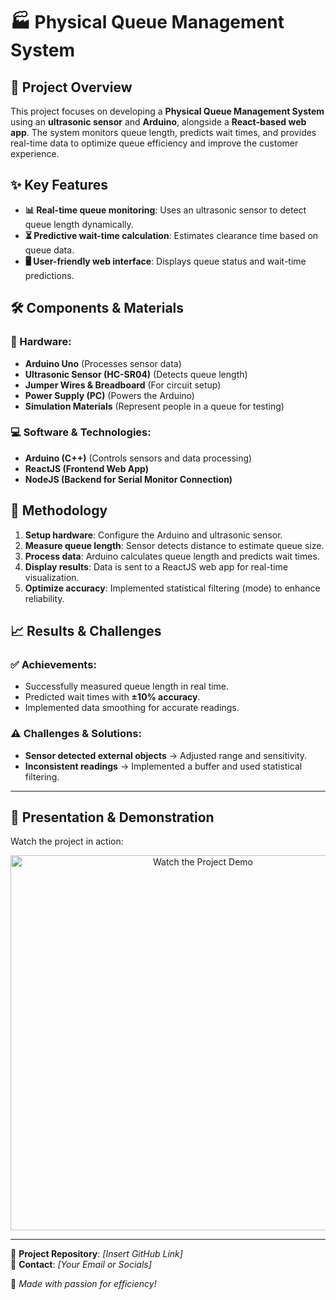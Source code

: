 # 🏭 Physical Queue Management System

## 📌 Project Overview  
This project focuses on developing a **Physical Queue Management System** using an **ultrasonic sensor** and **Arduino**, alongside a **React-based web app**. The system monitors queue length, predicts wait times, and provides real-time data to optimize queue efficiency and improve the customer experience.

## ✨ Key Features  
- **📊 Real-time queue monitoring**: Uses an ultrasonic sensor to detect queue length dynamically.  
- **⏳ Predictive wait-time calculation**: Estimates clearance time based on queue data.  
- **🖥️ User-friendly web interface**: Displays queue status and wait-time predictions.  

## 🛠️ Components & Materials  
### 📡 Hardware:  
- **Arduino Uno** (Processes sensor data)  
- **Ultrasonic Sensor (HC-SR04)** (Detects queue length)  
- **Jumper Wires & Breadboard** (For circuit setup)  
- **Power Supply (PC)** (Powers the Arduino)  
- **Simulation Materials** (Represent people in a queue for testing)  

### 💻 Software & Technologies:  
- **Arduino (C++)** (Controls sensors and data processing)  
- **ReactJS (Frontend Web App)**  
- **NodeJS (Backend for Serial Monitor Connection)**  

## 🔬 Methodology  
1. **Setup hardware**: Configure the Arduino and ultrasonic sensor.  
2. **Measure queue length**: Sensor detects distance to estimate queue size.  
3. **Process data**: Arduino calculates queue length and predicts wait times.  
4. **Display results**: Data is sent to a ReactJS web app for real-time visualization.  
5. **Optimize accuracy**: Implemented statistical filtering (mode) to enhance reliability.  

## 📈 Results & Challenges  
### ✅ Achievements:  
- Successfully measured queue length in real time.  
- Predicted wait times with **±10% accuracy**.  
- Implemented data smoothing for accurate readings.  

### ⚠️ Challenges & Solutions:  
- **Sensor detected external objects** → Adjusted range and sensitivity.  
- **Inconsistent readings** → Implemented a buffer and used statistical filtering.  

---

## 🎥 Presentation & Demonstration  
Watch the project in action:  

<div align="center">  
  <a href="https://youtu.be/l2T3VqzhqPs?si=arFiCq2okMiWosEv">  
    <img src="https://img.youtube.com/vi/l2T3VqzhqPs/maxresdefault.jpg" alt="Watch the Project Demo" width="600"/>  
  </a>  
</div>  

---

🔗 **Project Repository**: *[Insert GitHub Link]*  
📧 **Contact**: *[Your Email or Socials]*  

🚀 *Made with passion for efficiency!*  
